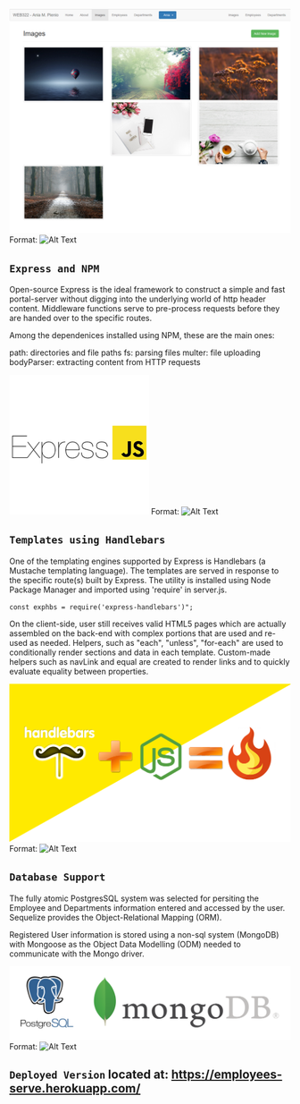 ![GitHub Logo](https://github.com/Ania-M-Pienio/Employees/blob/master/public/images/readme/EmployeesApp.PNG)
Format: ![Alt Text](url)

## `Express and NPM`

Open-source Express is the ideal framework to construct a simple and fast portal-server without digging into the underlying world of http header content. Middleware functions serve to pre-process requests before they are handed over to the specific routes.

Among the dependenices installed using NPM, these are the main ones: 

   path:        directories and file paths
   fs:          parsing files
   multer:      file uploading
   bodyParser:  extracting content from HTTP requests 

![GitHub Logo](https://github.com/Ania-M-Pienio/Employees/blob/master/public/images/readme/expressjs.png)
Format: ![Alt Text](url)

## `Templates using Handlebars`

One of the templating engines supported by Express is Handlebars (a Mustache templating language). The templates are served in response to the specific route(s) built by Express. The utility is installed using Node Package Manager and imported using 'require' in server.js.  

    const exphbs = require('express-handlebars')";

On the client-side, user still receives valid HTML5 pages which are actually assembled on the back-end with complex portions that are used and re-used as needed.  Helpers, such as "each", "unless", "for-each" are used to conditionally render sections and data in each template. Custom-made helpers such as navLink and equal are created to render links and to quickly evaluate equality between properties. 

![GitHub Logo](https://github.com/Ania-M-Pienio/Employees/blob/master/public/images/readme/handlebars.png)
Format: ![Alt Text](url)

## `Database Support`

The fully atomic PostgresSQL system was selected for persiting the Employee and Departments information entered and accessed by the user. Sequelize provides the Object-Relational Mapping (ORM).

Registered User information is stored using a non-sql system (MongoDB) with Mongoose as the Object Data Modelling (ODM) needed to communicate with the Mongo driver.

![GitHub Logo](https://github.com/Ania-M-Pienio/Employees/blob/master/public/images/readme/databases.png)
Format: ![Alt Text](url)

## `Deployed Version` located at: https://employees-serve.herokuapp.com/
